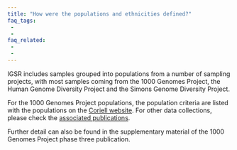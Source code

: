 ```yaml
---
title: "How were the populations and ethnicities defined?"
faq_tags:
 -
 -
faq_related:
 -
 -
---
```


IGSR includes samples grouped into populations from a number of sampling projects, with most samples coming from the 1000 Genomes Project, the Human Genome Diversity Project and the Simons Genome Diversity Project.

For the 1000 Genomes Project populations, the population criteria are listed with the populations on the [Coriell website](https://www.coriell.org/1/NHGRI/Collections/1000-Genomes-Collections). For other data collections, please check the [associated publications](https://www.internationalgenome.org/data-portal/data-collection).

Further detail can also be found in the supplementary material of the 1000 Genomes Project phase three publication.

